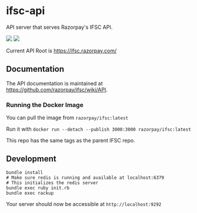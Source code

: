 # ifsc-api

API server that serves Razorpay's IFSC API.

[![](https://images.microbadger.com/badges/image/razorpay/ifsc:1.4.7.svg)](https://microbadger.com/images/razorpay/ifsc:1.4.7) [![](https://images.microbadger.com/badges/version/razorpay/ifsc:1.4.7.svg)](https://microbadger.com/images/razorpay/ifsc:1.4.7)

Current API Root is <https://ifsc.razorpay.com/>

## Documentation

The API documentation is maintained at https://github.com/razorpay/ifsc/wiki/API.

### Running the Docker Image

You can pull the image from `razorpay/ifsc:latest`

Run it with `docker run --detach --publish 3000:3000 razorpay/ifsc:latest`

This repo has the same tags as the parent IFSC repo.

## Development

```
bundle install
# Make sure redis is running and available at localhost:6379
# This initializes the redis server
bundle exec ruby init.rb
bundle exec rackup
```

Your server should now be accessible at `http://localhost:9292`
